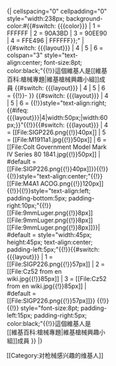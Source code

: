 <div style="border:1px solid #{{#switch: {{{color}}} | 1 = 999999 | 2 = 38385E | 3 = 008000 | 4 = FFA500 | 999999 }}; margin:1px; width:238px;">
{| cellspacing="0" cellpadding="0" style="width:238px; background-color:#{{#switch: {{{color}}} | 1 = FFFFFF | 2 = 90A3BD | 3 = 90EE90 | 4 = FFE496 | FFFFFF}};"
| {{#switch: {{{layout}}} | 4 | 5 | 6 = colspan="3" style="text-align:center; font-size:8pt; color:black;"{{!}}這個維基人是[[維基百科:槍械專題|維基槍械興趣小組]]成員
{{#switch: {{{layout}}} | 4 | 5 | 6 = {{!}}- }}
{{#switch: {{{layout}}} | 4 | 5 | 6 = {{!}}style="text-align:right;{{#ifeq:{{{layout}}}|4|width:50px;|width:60px;}}"{{!}}{{#switch: {{{layout}}} | 4 = [[File:SIGP226.png{{!}}40px]] | 5 = [[File:M1911a1.jpg{{!}}50px]] | 6 = [[File:Colt Government Model Mark IV Series 80 1841.jpg{{!}}50px]] | #default = [[File:SIGP226.png{{!}}40px]]}}{{!}}{{!}}style="text-align:center;"{{!}}[[File:M4A1 ACOG.png{{!}}120px]]{{!}}{{!}}style="text-align:left; padding-bottom:5px; padding-right:10px;"{{!}}[[File:9mmLuger.png{{!}}8px]][[File:9mmLuger.png{{!}}8px]][[File:9mmLuger.png{{!}}8px]]}}| #default = style="width:45px; height:45px; text-align:center; padding-left:5px;"{{!}}{{#switch: {{{layout}}} | 1 = [[File:SIGP226.png{{!}}57px]] | 2 = [[File:Cz52 from en wiki.jpg{{!}}85px]] | 3 = [[File:Cz52 from en wiki.jpg{{!}}85px]] | #default = [[File:SIGP226.png{{!}}57px]]}} {{!}}{{!}} style="font-size:8pt; padding-left:15px; padding-right:5px; color:black;"{{!}}這個維基人是<br>[[維基百科:槍械專題|維基槍械興趣小組]]成員 }}
|}
</div>

[[Category:对枪械感兴趣的维基人]]
